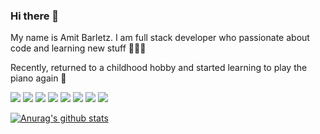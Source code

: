 ### Hi there 👋

My name is Amit Barletz. I am full stack developer who passionate about code and learning new stuff 🙇🏻‍♀️

Recently, returned to a childhood hobby and started learning to play the piano again 🎹

![](https://img.shields.io/badge/CODE-JavaScript-informational?style=flat&logo=<LOGO_NAME>&logoColor=white&color=2bbc8a)
![](https://img.shields.io/badge/CODE-TypeScript-informational?style=flat&logo=<LOGO_NAME>&logoColor=white&color=2bbc8a)
![](https://img.shields.io/badge/CODE-Node.js-informational?style=flat&logo=<LOGO_NAME>&logoColor=white&color=2bbc8a)
![](https://img.shields.io/badge/CODE-mongoDB-informational?style=flat&logo=<LOGO_NAME>&logoColor=white&color=2bbc8a)
![](https://img.shields.io/badge/CODE-Angular-informational?style=flat&logo=<LOGO_NAME>&logoColor=white&color=2bbc8a)
![](https://img.shields.io/badge/CODE-React-informational?style=flat&logo=<LOGO_NAME>&logoColor=white&color=2bbc8a)
![](https://img.shields.io/badge/CODE-Gatsby-informational?style=flat&logo=<LOGO_NAME>&logoColor=white&color=2bbc8a)
![](https://img.shields.io/badge/CODE-grapgql-informational?style=flat&logo=<LOGO_NAME>&logoColor=white&color=2bbc8a)




[![Anurag's github stats](https://github-readme-stats.vercel.app/api?username=abrl91)](https://github.com/anuraghazra/github-readme-stats)

